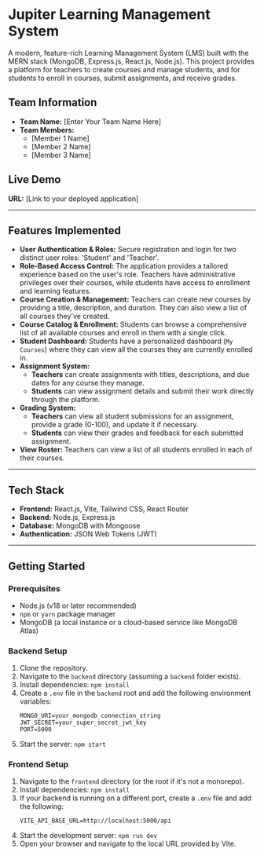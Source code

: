 # Jupiter Learning Management System

A modern, feature-rich Learning Management System (LMS) built with the MERN stack (MongoDB, Express.js, React.js, Node.js). This project provides a platform for teachers to create courses and manage students, and for students to enroll in courses, submit assignments, and receive grades.

## Team Information

- **Team Name:** [Enter Your Team Name Here]
- **Team Members:**
  - [Member 1 Name]
  - [Member 2 Name]
  - [Member 3 Name]

## Live Demo

**URL:** [Link to your deployed application]

---

## Features Implemented

- **User Authentication & Roles:** Secure registration and login for two distinct user roles: 'Student' and 'Teacher'.
- **Role-Based Access Control:** The application provides a tailored experience based on the user's role. Teachers have administrative privileges over their courses, while students have access to enrollment and learning features.
- **Course Creation & Management:** Teachers can create new courses by providing a title, description, and duration. They can also view a list of all courses they've created.
- **Course Catalog & Enrollment:** Students can browse a comprehensive list of all available courses and enroll in them with a single click.
- **Student Dashboard:** Students have a personalized dashboard (`My Courses`) where they can view all the courses they are currently enrolled in.
- **Assignment System:**
  - **Teachers** can create assignments with titles, descriptions, and due dates for any course they manage.
  - **Students** can view assignment details and submit their work directly through the platform.
- **Grading System:**
  - **Teachers** can view all student submissions for an assignment, provide a grade (0-100), and update it if necessary.
  - **Students** can view their grades and feedback for each submitted assignment.
- **View Roster:** Teachers can view a list of all students enrolled in each of their courses.

---

## Tech Stack

- **Frontend:** React.js, Vite, Tailwind CSS, React Router
- **Backend:** Node.js, Express.js
- **Database:** MongoDB with Mongoose
- **Authentication:** JSON Web Tokens (JWT)

---

## Getting Started

### Prerequisites

- Node.js (v18 or later recommended)
- `npm` or `yarn` package manager
- MongoDB (a local instance or a cloud-based service like MongoDB Atlas)

### Backend Setup

1.  Clone the repository.
2.  Navigate to the `backend` directory (assuming a `backend` folder exists).
3.  Install dependencies: `npm install`
4.  Create a `.env` file in the `backend` root and add the following environment variables:
    ```env
    MONGO_URI=your_mongodb_connection_string
    JWT_SECRET=your_super_secret_jwt_key
    PORT=5000
    ```
5.  Start the server: `npm start`

### Frontend Setup

1.  Navigate to the `frontend` directory (or the root if it's not a monorepo).
2.  Install dependencies: `npm install`
3.  If your backend is running on a different port, create a `.env` file and add the following:
    ```env
    VITE_API_BASE_URL=http://localhost:5000/api
    ```
4.  Start the development server: `npm run dev`
5.  Open your browser and navigate to the local URL provided by Vite.